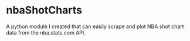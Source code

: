 # nbaShotCharts
A python module I created that can easily scrape and plot NBA shot chart data
from the nba.stats.com API.